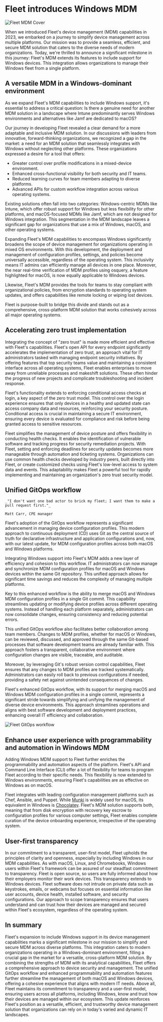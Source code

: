 # Fleet introduces Windows MDM 

![Fleet MDM Cover](../website/assets/images/articles/fleet-win-mdm-launch-cover-800x450@2x.png)

When we introduced Fleet's device management (MDM) capabilities in 2023, we embarked on a journey to simplify device management across multiple platforms. Our mission was to provide a seamless, efficient, and secure MDM solution that caters to the diverse needs of modern organizations. Today, we're thrilled to announce a significant milestone in this journey: Fleet's MDM extends its features to include support for Windows devices. This integration allows organizations to manage their Windows fleet from a single platform.




## A versatile MDM in a Windows-dominant environment


As we expand Fleet's MDM capabilities to include Windows support, it's essential to address a critical question: Is there a genuine need for another MDM solution in a landscape where Intune predominantly serves Windows environments and alternatives like Jamf are dedicated to macOS?


Our journey in developing Fleet revealed a clear demand for a more adaptable and inclusive MDM solution. In our discussions with leaders from innovative, forward-thinking organizations, we recognized a gap in the market: a need for an MDM solution that seamlessly integrates with Windows without neglecting other platforms. These organizations expressed a desire for a tool that offers:




* Greater control over profile modifications in a mixed-device environment.
* Enhanced cross-functional visibility for both security and IT teams.
* Reduced learning curves for team members adapting to diverse platforms.
* Advanced APIs for custom workflow integration across various operating systems.


Existing solutions often fall into two categories: Windows-centric MDMs like Intune, which offer robust support for Windows but less flexibility for other platforms, and macOS-focused MDMs like Jamf, which are not designed for Windows integration. This segmentation in the MDM landscape leaves a significant gap for organizations that use a mix of Windows, macOS, and other operating systems.


Expanding Fleet's MDM capabilities to encompass Windows significantly broadens the scope of device management for organizations operating in mixed OS environments. With this development, the deployment and management of configuration profiles, settings, and policies become universally accessible, regardless of the operating system. This inclusivity means IT admins can efficiently manage all devices in one place. Moreover, the near real-time verification of MDM profiles using osquery, a feature highlighted for macOS, is now equally applicable to Windows devices.


Likewise, Fleet's MDM provides the tools for teams to stay compliant with organizational policies, from encryption standards to operating system updates, and offers capabilities like remote locking or wiping lost devices.

Fleet is purpose-built to bridge this divide and stands out as a comprehensive, cross-platform MDM solution that works cohesively across all major operating systems. 




## Accelerating zero trust implementation


Integrating the concept of "zero trust" is made more efficient and effective with Fleet's capabilities. Fleet's open API for every endpoint significantly accelerates the implementation of zero trust, an approach vital for IT administrators tasked with managing endpoint security initiatives. By offering features that top security teams value and maintaining a consistent interface across all operating systems, Fleet enables enterprises to move away from unreliable processes and makeshift solutions. These often hinder the progress of new projects and complicate troubleshooting and incident response.


Fleet's functionality extends to enforcing conditional access checks at login, a key aspect of the zero trust model. This control over the login experience ensures that only devices in a healthy and updated state can access company data and resources, reinforcing your security posture. Conditional access is crucial in maintaining a secure IT environment, ensuring every device is evaluated for compliance and risk before being granted access to sensitive resources.


Fleet simplifies the management of device posture and offers flexibility in conducting health checks. It enables the identification of vulnerable software and tracking progress for security remediation projects. With Fleet, setting and enforcing deadlines for security updates becomes more manageable through automation and ticketing systems. Organizations can use common health checks developed by industry peers, built directly into Fleet, or create customized checks using Fleet's low-level access to system data and events. This adaptability makes Fleet a powerful tool for rapidly implementing and maintaining an organization's zero trust security model.



## Unified GitOps workflow



    _"I don't want one bad actor to brick my fleet; I want them to make a pull request first."_

    Matt Carr, CPE manager


Fleet's adoption of the GitOps workflow represents a significant advancement in managing device configuration profiles. This modern approach to continuous deployment (CD) uses Git as the central source of truth for declarative infrastructure and application configurations and, now, with our latest update, for MDM configuration profiles across both macOS and Windows platforms.


Integrating Windows support into Fleet's MDM adds a new layer of efficiency and cohesion to this workflow. IT administrators can now manage and synchronize MDM configuration profiles for macOS and Windows devices within the same Git repository. This unified approach allows for significant time savings and reduces the complexity of managing multiple platforms.


Key to this enhanced workflow is the ability to merge macOS and Windows MDM configuration profiles in a single Git commit. This capability streamlines updating or modifying device profiles across different operating systems. Instead of handling each platform separately, administrators can now consolidate changes, ensuring consistency and reducing potential errors.


This unified GitOps workflow also facilitates better collaboration among team members. Changes to MDM profiles, whether for macOS or Windows, can be reviewed, discussed, and approved through the same Git-based processes that software development teams are already familiar with. This approach fosters a transparent, collaborative environment where configuration changes are visible, traceable, and auditable.


Moreover, by leveraging Git's robust version control capabilities, Fleet ensures that any changes to MDM profiles are tracked systematically. Administrators can easily roll back to previous configurations if needed, providing a safety net against unintended consequences of changes.


Fleet's enhanced GitOps workflow, with its support for merging macOS and Windows MDM configuration profiles in a single commit, represents a significant stride towards simplifying and unifying the management of diverse device environments. This approach streamlines operations and aligns with best software development and deployment practices, enhancing overall IT efficiency and collaboration.


![Fleet GitOps workflow](../website/assets/images/articles/fleet-windows-mdm-launch-gitops-flow-800x640@2x.png)

## Enhance user experience with programmability and automation in Windows MDM


Adding Windows MDM support to Fleet further enriches the programmability and automation aspects of the platform. Fleet's API and Command Line Interface (CLI) offer a lot of flexibility for teams to program Fleet according to their specific needs. This flexibility is now extended to Windows environments, ensuring Fleet's capabilities are as effective on Windows as on macOS.


Fleet integrates with leading configuration management platforms such as Chef, Ansible, and Puppet. While [Munki](https://github.com/munki/munki) is widely used for macOS, its equivalent in Windows is [Chocolatey](https://chocolatey.org/). Fleet's MDM solution supports both, meaning that from disk encryption with recovery key escrow to configuration profiles for various computer settings, Fleet enables complete curation of the device onboarding experience, irrespective of the operating system.



## User-first transparency


In our commitment to a transparent, user-first model, Fleet upholds the principles of clarity and openness, especially by including Windows in our MDM capabilities. As with macOS, Linux, and Chromebooks, Windows users within Fleet's framework can be assured of our steadfast commitment to transparency. Fleet is open source, so users are fully informed about how their employers monitor their work devices. This transparency extends to Windows devices. Fleet software does not intrude on private data such as keystrokes, emails, or webcams but focuses on essential information like user accounts, device health, installed software, and security configurations. Our approach to scope transparency ensures that users understand and can trust how their devices are managed and secured within Fleet's ecosystem, regardless of the operating system.




## In summary


Fleet's expansion to include Windows support in its device management capabilities marks a significant milestone in our mission to simplify and secure MDM across diverse platforms. This integration caters to modern organizations operating in a Windows-dominant environment, filling a crucial gap in the market for a versatile, cross-platform MDM solution. By combining the strengths of MDM with its analytical capabilities, Fleet offers a comprehensive approach to device security and management. The unified GitOps workflow and enhanced programmability and automation features further streamline the management of both macOS and Windows devices, offering a cohesive experience that aligns with modern IT needs. Above all, Fleet maintains its commitment to transparency and a user-first model, ensuring users across all platforms, including Windows, know and trust how their devices are managed within our ecosystem. This update reinforces Fleet's position as a versatile, efficient, and trustworthy device management solution that organizations can rely on in today's varied and dynamic IT landscapes.

<meta name="category" value="announcements">
<meta name="authorFullName" value="JD Strong">
<meta name="authorGitHubUsername" value="spokanemac">
<meta name="publishedOn" value="2024-01-24">
<meta name="articleTitle" value="Fleet introduces Windows MDM">
<meta name="articleImageUrl" value="../website/assets/images/articles/fleet-win-mdm-launch-cover-800x450@2x.png">
